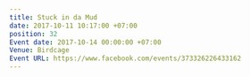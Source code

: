 ```yaml
---
title: Stuck in da Mud
date: 2017-10-11 10:17:00 +07:00
position: 32
Event date: 2017-10-14 00:00:00 +07:00
Venue: Birdcage
Event URL: https://www.facebook.com/events/373326226433162
---
```


